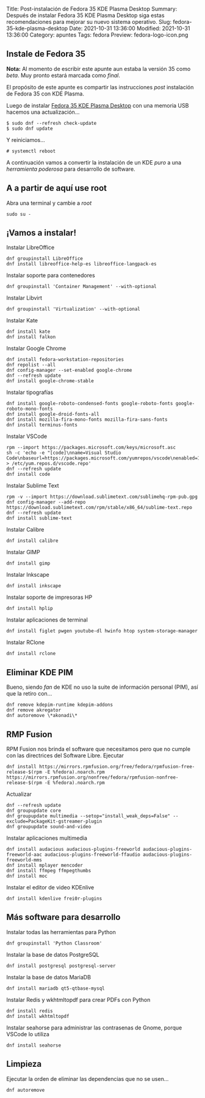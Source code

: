 Title: Post-instalación de Fedora 35 KDE Plasma Desktop
Summary: Después de instalar Fedora 35 KDE Plasma Desktop siga estas recomendaciones para mejorar su nuevo sistema operativo.
Slug: fedora-35-kde-plasma-desktop
Date: 2021-10-31 13:36:00
Modified: 2021-10-31 13:36:00
Category: apuntes
Tags: fedora
Preview: fedora-logo-icon.png


## Instale de Fedora 35

**Nota:** Al momento de escribir este apunte aun estaba la versión 35 como _beta_. Muy pronto estará marcada como _final_.

El propósito de este apunte es compartir las instrucciones _post_ instalación de Fedora 35 con KDE Plasma.

Luego de instalar [Fedora 35 KDE Plasma Desktop](https://spins.fedoraproject.org/kde/download/index.html) con una memoria USB hacemos una actualización...

    $ sudo dnf --refresh check-update
    $ sudo dnf update

Y reiniciamos...

    # systemctl reboot

A continuación vamos a convertir la instalación de un KDE _puro_ a una _herramienta poderosa_ para desarrollo de software.

## A a partir de aquí use root

Abra una terminal y cambie a _root_

    sudo su -

## ¡Vamos a instalar!

Instalar LibreOffice

    dnf groupinstall LibreOffice
    dnf install libreoffice-help-es libreoffice-langpack-es

Instalar soporte para contenedores

    dnf groupinstall 'Container Management' --with-optional

Instalar Libvirt

    dnf groupinstall 'Virtualization' --with-optional

Instalar Kate

    dnf install kate
    dnf install falkon

Instalar Google Chrome

    dnf install fedora-workstation-repositories
    dnf repolist --all
    dnf config-manager --set-enabled google-chrome
    dnf --refresh update
    dnf install google-chrome-stable

Instalar tipografías

    dnf install google-roboto-condensed-fonts google-roboto-fonts google-roboto-mono-fonts
    dnf install google-droid-fonts-all
    dnf install mozilla-fira-mono-fonts mozilla-fira-sans-fonts
    dnf install terminus-fonts

Instalar VSCode

    rpm --import https://packages.microsoft.com/keys/microsoft.asc
    sh -c 'echo -e "[code]\nname=Visual Studio Code\nbaseurl=https://packages.microsoft.com/yumrepos/vscode\nenabled=1\ngpgcheck=1\ngpgkey=https://packages.microsoft.com/keys/microsoft.asc" > /etc/yum.repos.d/vscode.repo'
    dnf --refresh update
    dnf install code

Instalar Sublime Text

    rpm -v --import https://download.sublimetext.com/sublimehq-rpm-pub.gpg
    dnf config-manager --add-repo https://download.sublimetext.com/rpm/stable/x86_64/sublime-text.repo
    dnf --refresh update
    dnf install sublime-text

Instalar Calibre

    dnf install calibre

Instalar GIMP

    dnf install gimp

Instalar Inkscape

    dnf install inkscape

Instalar soporte de impresoras HP

    dnf install hplip

Instalar aplicaciones de terminal

    dnf install figlet pwgen youtube-dl hwinfo htop system-storage-manager

Instalar RClone

    dnf install rclone

## Eliminar KDE PIM

Bueno, siendo _fan_ de KDE no uso la suite de información personal (PIM), así que la retiro con...

    dnf remove kdepim-runtime kdepim-addons
    dnf remove akregator
    dnf autoremove \*akonadi\*

## RMP Fusion

RPM Fusion nos brinda el software que necesitamos pero que no cumple con las directrices del Software Libre. Ejecutar

    dnf install https://mirrors.rpmfusion.org/free/fedora/rpmfusion-free-release-$(rpm -E %fedora).noarch.rpm https://mirrors.rpmfusion.org/nonfree/fedora/rpmfusion-nonfree-release-$(rpm -E %fedora).noarch.rpm

Actualizar

    dnf --refresh update
    dnf groupupdate core
    dnf groupupdate multimedia --setop="install_weak_deps=False" --exclude=PackageKit-gstreamer-plugin
    dnf groupupdate sound-and-video

Instalar aplicaciones multimedia

    dnf install audacious audacious-plugins-freeworld audacious-plugins-freeworld-aac audacious-plugins-freeworld-ffaudio audacious-plugins-freeworld-mms
    dnf install mplayer mencoder
    dnf install ffmpeg ffmpegthumbs
    dnf install moc

Instalar el editor de video KDEnlive

    dnf install kdenlive frei0r-plugins

## Más software para desarrollo

Instalar todas las herramientas para Python

    dnf groupinstall 'Python Classroom'

Instalar la base de datos PostgreSQL

    dnf install postgresql postgresql-server

Instalar la base de datos MariaDB

    dnf install mariadb qt5-qtbase-mysql

Instalar Redis y wkhtmltopdf para crear PDFs con Python

    dnf install redis
    dnf install wkhtmltopdf

Instalar seahorse para administrar las contrasenas de Gnome, porque VSCode lo utiliza

    dnf install seahorse

## Limpieza

Ejecutar la orden de eliminar las dependencias que no se usen...

    dnf autoremove
